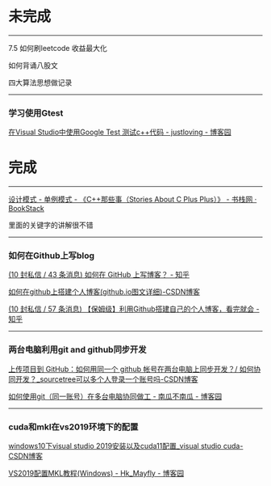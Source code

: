 # 未完成

---
7.5
如何刷leetcode 收益最大化

如何背诵八股文

四大算法思想做记录



---
### 学习使用Gtest
[在Visual Studio中使用Google Test 测试c++代码 - justloving - 博客园](https://www.cnblogs.com/justloving/p/14488542.html)


# 完成
---

[设计模式 - 单例模式 - 《C++那些事（Stories About C Plus Plus）》 - 书栈网 · BookStack](https://www.bookstack.cn/read/CPlusPlusThings/68fdd6c8536795e6.md)

里面的关键字的讲解很不错

---
### 如何在Github上写blog

[(10 封私信 / 43 条消息) 如何在 GitHub 上写博客？ - 知乎](https://zhuanlan.zhihu.com/p/371995929)

[如何在github上搭建个人博客(github.io图文详细)-CSDN博客](https://blog.csdn.net/m0_65919209/article/details/139295533)

[(10 封私信 / 57 条消息) 【保姆级】利用Github搭建自己的个人博客，看完就会 - 知乎](https://zhuanlan.zhihu.com/p/392994381)

---
### 两台电脑利用git and github同步开发
[上传项目到 GitHub：如何用同一个 github 帐号在两台电脑上同步开发？/ 如何协同开发？_sourcetree可以多个人登录一个账号吗-CSDN博客](https://blog.csdn.net/zeqiao/article/details/75124532?fromshare=blogdetail&sharetype=blogdetail&sharerId=75124532&sharerefer=PC&sharesource=cos03&sharefrom=from_link)

[如何使用git（同一账号）在多台电脑协同做工 - 南瓜不南瓜 - 博客园](https://www.cnblogs.com/Ye-zixiao/p/12233193.html)

---

### cuda和mkl在vs2019环境下的配置
[windows10下visual studio 2019安装以及cuda11配置_visual studio cuda-CSDN博客](https://blog.csdn.net/qunsorber/article/details/122255530)

[VS2019配置MKL教程(Windows) - Hk_Mayfly - 博客园](https://www.cnblogs.com/Mayfly-nymph/p/11617651.html)